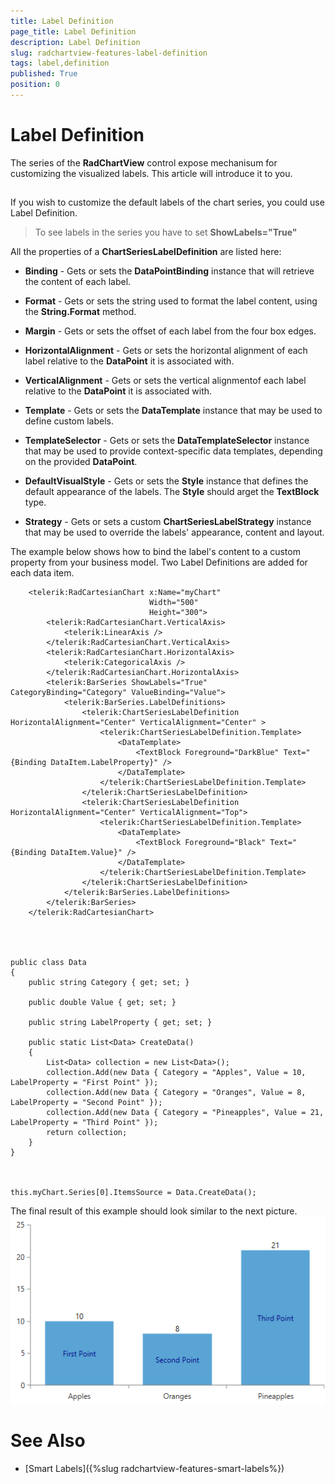 ```yaml
---
title: Label Definition
page_title: Label Definition
description: Label Definition
slug: radchartview-features-label-definition
tags: label,definition
published: True
position: 0
---
```


# Label Definition



The series of the __RadChartView__ control expose mechanisum for customizing the visualized labels. This article will introduce it to you.

## 

If you wish to customize the default labels of the chart series, you could use Label Definition.

>To see labels in the series you have to set __ShowLabels="True"__

All the properties of a __ChartSeriesLabelDefinition__ are listed here:

* __Binding__ - Gets or sets the __DataPointBinding__ instance that will retrieve the content of each label.
            

* __Format__ - Gets or sets the string used to format the label content, using the __String.Format__ method.
            

* __Margin__ - Gets or sets the offset of each label from the four box edges.
            

* __HorizontalAlignment__ - Gets or sets the horizontal alignment of each label relative to the __DataPoint__ it is associated with.
            

* __VerticalAlignment__ - Gets or sets the vertical alignmentof each label relative to the __DataPoint__ it is associated with.
            

* __Template__ - Gets or sets the __DataTemplate__ instance that may be used to define custom labels.
            

* __TemplateSelector__ - Gets or sets the __DataTemplateSelector__ instance that may be used to provide context-specific data templates, depending on the provided __DataPoint__.
            

* __DefaultVisualStyle__ - Gets or sets the __Style__ instance that defines the default appearance of the labels. The __Style__ should arget the __TextBlock__ type.
            

* __Strategy__ - Gets or sets a custom __ChartSeriesLabelStrategy__ instance that may be used to override the labels' appearance, content and layout.
            

The example below shows how to bind the label's content to a custom property from your business model. Two Label Definitions are added for each data item.

	
        <telerik:RadCartesianChart x:Name="myChart"
		                           Width="500"
		                           Height="300">
			<telerik:RadCartesianChart.VerticalAxis>
				<telerik:LinearAxis />
			</telerik:RadCartesianChart.VerticalAxis>
			<telerik:RadCartesianChart.HorizontalAxis>
				<telerik:CategoricalAxis />
			</telerik:RadCartesianChart.HorizontalAxis>
			<telerik:BarSeries ShowLabels="True" CategoryBinding="Category" ValueBinding="Value">
				<telerik:BarSeries.LabelDefinitions>
					<telerik:ChartSeriesLabelDefinition HorizontalAlignment="Center" VerticalAlignment="Center" >
						<telerik:ChartSeriesLabelDefinition.Template>
							<DataTemplate>
								<TextBlock Foreground="DarkBlue" Text="{Binding DataItem.LabelProperty}" />
							</DataTemplate>
						</telerik:ChartSeriesLabelDefinition.Template>
					</telerik:ChartSeriesLabelDefinition>
					<telerik:ChartSeriesLabelDefinition HorizontalAlignment="Center" VerticalAlignment="Top">
						<telerik:ChartSeriesLabelDefinition.Template>
							<DataTemplate>
								<TextBlock Foreground="Black" Text="{Binding DataItem.Value}" />
							</DataTemplate>
						</telerik:ChartSeriesLabelDefinition.Template>
					</telerik:ChartSeriesLabelDefinition>
				</telerik:BarSeries.LabelDefinitions>
			</telerik:BarSeries>
		</telerik:RadCartesianChart>



	
    public class Data
    {
        public string Category { get; set; }

        public double Value { get; set; }

        public string LabelProperty { get; set; }

        public static List<Data> CreateData()
        {
            List<Data> collection = new List<Data>();
            collection.Add(new Data { Category = "Apples", Value = 10, LabelProperty = "First Point" });
            collection.Add(new Data { Category = "Oranges", Value = 8, LabelProperty = "Second Point" });
            collection.Add(new Data { Category = "Pineapples", Value = 21, LabelProperty = "Third Point" });
            return collection;
        }
    }



	this.myChart.Series[0].ItemsSource = Data.CreateData();



The final result of this example should look similar to the next picture.![radchartview-features-labeldefinitions](images/radchartview-features-labeldefinitions.png)

# See Also

 * [Smart Labels]({%slug radchartview-features-smart-labels%})
